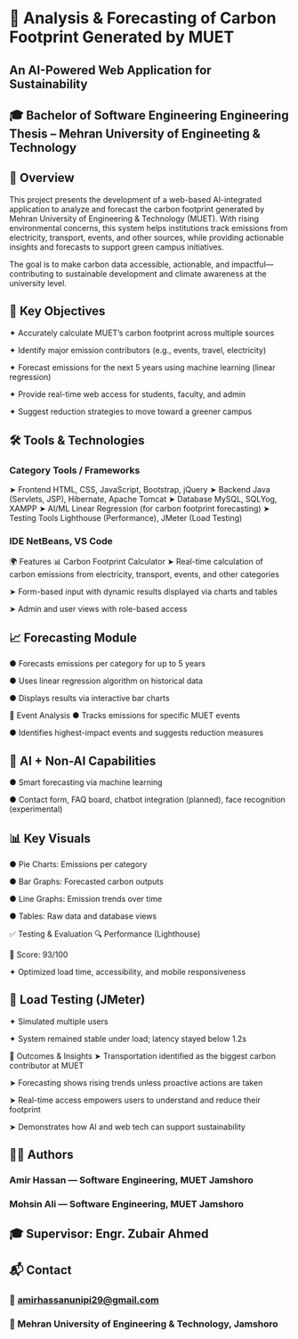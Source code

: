 # 🌱 Analysis & Forecasting of Carbon Footprint Generated by MUET

## An AI-Powered Web Application for Sustainability
## 🎓 Bachelor of Software Engineering Engineering Thesis – Mehran University of Engineeting & Technology 

## 📌 Overview
This project presents the development of a web-based AI-integrated application to analyze and forecast the carbon footprint generated by Mehran University of Engineering & Technology (MUET). With rising environmental concerns, this system helps institutions track emissions from electricity, transport, events, and other sources, while providing actionable insights and forecasts to support green campus initiatives.

The goal is to make carbon data accessible, actionable, and impactful—contributing to sustainable development and climate awareness at the university level.

## 🎯 Key Objectives
✦ Accurately calculate MUET’s carbon footprint across multiple sources

✦ Identify major emission contributors (e.g., events, travel, electricity)

✦ Forecast emissions for the next 5 years using machine learning (linear regression)

✦ Provide real-time web access for students, faculty, and admin

✦ Suggest reduction strategies to move toward a greener campus

## 🛠️ Tools & Technologies

### Category	Tools / Frameworks
➤ Frontend	HTML, CSS, JavaScript, Bootstrap, jQuery
➤ Backend	Java (Servlets, JSP), Hibernate, Apache Tomcat
➤ Database	MySQL, SQLYog, XAMPP
➤ AI/ML	Linear Regression (for carbon footprint forecasting)
➤ Testing Tools	Lighthouse (Performance), JMeter (Load Testing)

### IDE	NetBeans, VS Code
🌍 Features
📊 Carbon Footprint Calculator
➤ Real-time calculation of carbon emissions from electricity, transport, events, and other categories

➤ Form-based input with dynamic results displayed via charts and tables

➤ Admin and user views with role-based access

## 📈 Forecasting Module
 ●  Forecasts emissions per category for up to 5 years

 ●  Uses linear regression algorithm on historical data

 ●  Displays results via interactive bar charts

🧩 Event Analysis
 ● Tracks emissions for specific MUET events

 ●  Identifies highest-impact events and suggests reduction measures

## 🧠 AI + Non-AI Capabilities
 ●  Smart forecasting via machine learning

 ●  Contact form, FAQ board, chatbot integration (planned), face recognition (experimental)

## 📊 Key Visuals
 ●  Pie Charts: Emissions per category

 ●  Bar Graphs: Forecasted carbon outputs

 ●  Line Graphs: Emission trends over time

 ●  Tables: Raw data and database views

✅ Testing & Evaluation
🔍 Performance (Lighthouse)

📣 Score: 93/100

✦ Optimized load time, accessibility, and mobile responsiveness

## 🔄 Load Testing (JMeter)
✦ Simulated multiple users

✦ System remained stable under load; latency stayed below 1.2s

🧠 Outcomes & Insights
➤ Transportation identified as the biggest carbon contributor at MUET

➤ Forecasting shows rising trends unless proactive actions are taken

➤ Real-time access empowers users to understand and reduce their footprint

➤ Demonstrates how AI and web tech can support sustainability

## 👨‍💻 Authors
### Amir Hassan — Software Engineering, MUET Jamshoro

### Mohsin Ali — Software Engineering, MUET Jamshoro

## 🎓 Supervisor: Engr. Zubair Ahmed

## 📬 Contact
### 📧 amirhassanunipi29@gmail.com
### 📍 Mehran University of Engineering & Technology, Jamshoro
